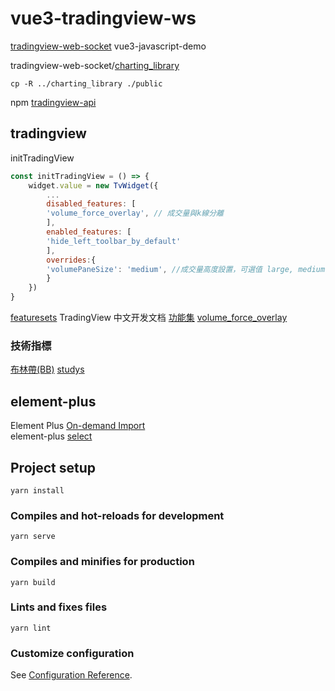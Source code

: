 # vue3-tradingview-ws

[tradingview-web-socket](https://github.com/472647301/tradingview-web-socket) vue3-javascript-demo  

tradingview-web-socket/[charting_library](https://github.com/472647301/tradingview-web-socket/tree/master/charting_library)  

`cp -R ../charting_library ./public`  

npm [tradingview-api](https://github.com/472647301/tradingview-web-socket/tree/master/tradingview-api)

## tradingview

initTradingView

```js
const initTradingView = () => {
    widget.value = new TvWidget({
        ...
        disabled_features: [
        'volume_force_overlay', // 成交量與k線分離
        ],
        enabled_features: [
        'hide_left_toolbar_by_default'
        ],
        overrides:{
        'volumePaneSize': 'medium', //成交量高度設置，可選值 large, medium, small, tiny
        }
    })
}
```

[featuresets](https://tradingview.gitee.io/featuresets/)
TradingView 中文开发文档 [功能集](https://www.lhsz.xyz/read/tradingViewWikiCn/book-Featuresets.md) [volume_force_overlay](https://zlq4863947.gitbook.io/tradingview/4-tu-biao-ding-zhi/customization-overview)

### 技術指標

[布林帶(BB)](https://tw.tradingview.com/scripts/bollingerbands/) [studys](https://github.com/472647301/tradingview-web-socket/tree/master/react-typescript-demo/src/studys)

## element-plus

Element Plus [On-demand Import](https://element-plus.org/en-US/guide/quickstart.html#on-demand-import)  
element-plus [select](https://element-plus.org/zh-CN/component/select.html)  


## Project setup
```
yarn install
```

### Compiles and hot-reloads for development
```
yarn serve
```

### Compiles and minifies for production
```
yarn build
```

### Lints and fixes files
```
yarn lint
```

### Customize configuration
See [Configuration Reference](https://cli.vuejs.org/config/).
